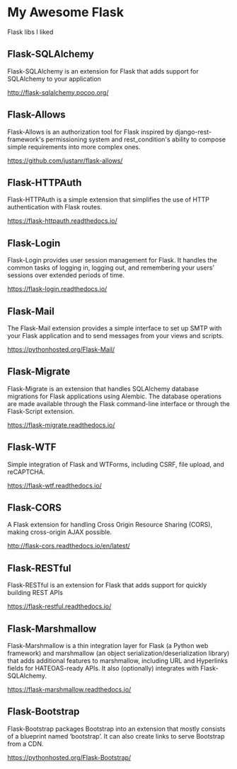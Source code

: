 # My Awesome Flask
Flask libs I liked


## Flask-SQLAlchemy

Flask-SQLAlchemy is an extension for Flask that adds support for SQLAlchemy to your application

http://flask-sqlalchemy.pocoo.org/



## Flask-Allows

Flask-Allows is an authorization tool for Flask inspired by django-rest-framework's permissioning system and rest_condition's ability to compose simple requirements into more complex ones.

https://github.com/justanr/flask-allows/


## Flask-HTTPAuth

Flask-HTTPAuth is a simple extension that simplifies the use of HTTP authentication with Flask routes.

https://flask-httpauth.readthedocs.io/


## Flask-Login

Flask-Login provides user session management for Flask. It handles the common tasks of logging in, logging out, and remembering your users’ sessions over extended periods of time.

https://flask-login.readthedocs.io/


## Flask-Mail

The Flask-Mail extension provides a simple interface to set up SMTP with your Flask application and to send messages from your views and scripts.

https://pythonhosted.org/Flask-Mail/



## Flask-Migrate

Flask-Migrate is an extension that handles SQLAlchemy database migrations for Flask applications using Alembic. The database operations are made available through the Flask command-line interface or through the Flask-Script extension.

https://flask-migrate.readthedocs.io/


## Flask-WTF

Simple integration of Flask and WTForms, including CSRF, file upload, and reCAPTCHA.

https://flask-wtf.readthedocs.io/


## Flask-CORS

A Flask extension for handling Cross Origin Resource Sharing (CORS), making cross-origin AJAX possible.

http://flask-cors.readthedocs.io/en/latest/


## Flask-RESTful

Flask-RESTful is an extension for Flask that adds support for quickly building REST APIs

https://flask-restful.readthedocs.io/


## Flask-Marshmallow

Flask-Marshmallow is a thin integration layer for Flask (a Python web framework) and marshmallow (an object serialization/deserialization library) that adds additional features to marshmallow, including URL and Hyperlinks fields for HATEOAS-ready APIs. It also (optionally) integrates with Flask-SQLAlchemy.

https://flask-marshmallow.readthedocs.io/


## Flask-Bootstrap 

Flask-Bootstrap packages Bootstrap into an extension that mostly consists of a blueprint named ‘bootstrap’. It can also create links to serve Bootstrap from a CDN.

https://pythonhosted.org/Flask-Bootstrap/
